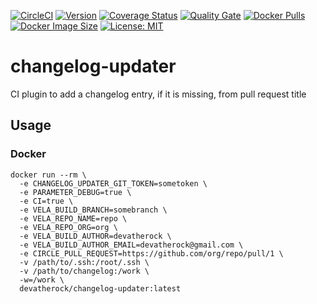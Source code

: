[![CircleCI](https://circleci.com/gh/devatherock/changelog-updater.svg?style=svg)](https://circleci.com/gh/devatherock/changelog-updater)
[![Version](https://img.shields.io/docker/v/devatherock/changelog-updater?sort=semver)](https://hub.docker.com/r/devatherock/changelog-updater/)
[![Coverage Status](https://coveralls.io/repos/github/devatherock/changelog-updater/badge.svg?branch=master)](https://coveralls.io/github/devatherock/changelog-updater?branch=master)
[![Quality Gate](https://sonarcloud.io/api/project_badges/measure?project=changelog-updater&metric=alert_status)](https://sonarcloud.io/component_measures?id=changelog-updater&metric=alert_status&view=list)
[![Docker Pulls](https://img.shields.io/docker/pulls/devatherock/changelog-updater.svg)](https://hub.docker.com/r/devatherock/changelog-updater/)
[![Docker Image Size](https://img.shields.io/docker/image-size/devatherock/changelog-updater.svg?sort=date)](https://hub.docker.com/r/devatherock/changelog-updater/)
[![License: MIT](https://img.shields.io/badge/License-MIT-yellow.svg)](https://opensource.org/licenses/MIT)
# changelog-updater
CI plugin to add a changelog entry, if it is missing, from pull request title

## Usage
### Docker

```shell script
docker run --rm \
  -e CHANGELOG_UPDATER_GIT_TOKEN=sometoken \
  -e PARAMETER_DEBUG=true \
  -e CI=true \
  -e VELA_BUILD_BRANCH=somebranch \
  -e VELA_REPO_NAME=repo \
  -e VELA_REPO_ORG=org \
  -e VELA_BUILD_AUTHOR=devatherock \
  -e VELA_BUILD_AUTHOR_EMAIL=devatherock@gmail.com \
  -e CIRCLE_PULL_REQUEST=https://github.com/org/repo/pull/1 \
  -v /path/to/.ssh:/root/.ssh \
  -v /path/to/changelog:/work \
  -w=/work \
  devatherock/changelog-updater:latest
```